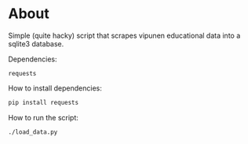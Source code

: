# About

Simple (quite hacky) script that scrapes vipunen educational data into a sqlite3 database.

Dependencies:

```
requests
```

How to install dependencies:
```sh
pip install requests
```

How to run the script:

```
./load_data.py
```
